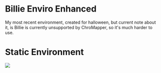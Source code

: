 # Billie Enviro Enhanced
My most recent environment, created for halloween, but current note about it, is Billie is currently unsupported by ChroMapper, so it's much harder to use.

<h1> Static Environment</h1>
<img src="https://github.com/LonelyCen/Lonelys-Environments/blob/main/Environments/Billie%20Plat/Billie%20Example.png">
